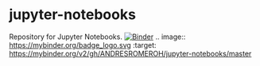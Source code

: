 # jupyter-notebooks
Repository for Jupyter Notebooks.
[![Binder](https://mybinder.org/badge_logo.svg)](https://mybinder.org/v2/gh/ANDRESROMEROH/jupyter-notebooks/master)
.. image:: https://mybinder.org/badge_logo.svg
 :target: https://mybinder.org/v2/gh/ANDRESROMEROH/jupyter-notebooks/master
